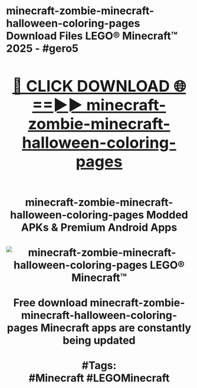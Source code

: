 <h1>minecraft-zombie-minecraft-halloween-coloring-pages Download Files LEGO® Minecraft™ 2025 - #gero5
<br>
<div align="center">
<h2><a href="https://apps.freeplayer/?minecraft-zombie-minecraft-halloween-coloring-pages" rel="nofollow">🔴 CLICK DOWNLOAD 🌐==►► minecraft-zombie-minecraft-halloween-coloring-pages</a></h2>
<br>
minecraft-zombie-minecraft-halloween-coloring-pages Modded APKs & Premium Android Apps
<br>
<br>
<a href="https://apps.freeplayer/?minecraft-zombie-minecraft-halloween-coloring-pages" rel="nofollow" data-target="animated-image.originalLink"><img src="https://github.com/user-attachments/assets/0f9c940e-d8b0-45ae-aac7-cd30a18b3e1c" alt="minecraft-zombie-minecraft-halloween-coloring-pages LEGO® Minecraft™" style="max-width: 100%; display: inline-block;" data-target="animated-image.originalImage"></a>
<br><br>
Free download minecraft-zombie-minecraft-halloween-coloring-pages Minecraft apps are constantly being updated
<br><br>
#Tags:
<br>
#Minecraft #LEGOMinecraft
</div>
<br>